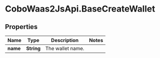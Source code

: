 # CoboWaas2JsApi.BaseCreateWallet

## Properties

Name | Type | Description | Notes
------------ | ------------- | ------------- | -------------
**name** | **String** | The wallet name. | 


